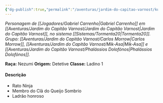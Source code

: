 ```yaml
---
{"dg-publish":true,"permalink":"/aventuras/jardim-do-capitao-varnost/kurozumi-rattakage/"}
---
```


*Personagem de [[Jogadores/Gabriel Carrenho\|Gabriel Carrenho]] em [[Aventuras/Jardim do Capitão Varnost/Jardim do Capitão Varnost\|Jardim do Capitão Varnost]], no sistema [[Sistemas/Tormenta20\|Tormenta20]].*
*Grupo: [[Aventuras/Jardim do Capitão Varnost/Carlos Morrow\|Carlos Morrow]], [[Aventuras/Jardim do Capitão Varnost/Mik-Asa\|Mik-Asa]] e [[Aventuras/Jardim do Capitão Varnost/Phalássios Dolofónos\|Phalássios Dolofónos]].*

**Raça:** Nezumi
**Origem:** Detetive
**Classe:** Ladino 1
#### Descrição
- Rato Ninja
- Membro do Clã do Queijo Sombrio
- Ladrão honroso